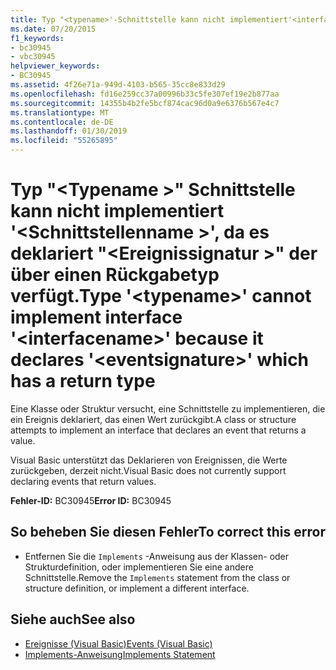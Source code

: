 ```yaml
---
title: Typ "<typename>'-Schnittstelle kann nicht implementiert'<interfacename>'da deklariert"<eventsignature>"die über einen Rückgabetyp verfügt.
ms.date: 07/20/2015
f1_keywords:
- bc30945
- vbc30945
helpviewer_keywords:
- BC30945
ms.assetid: 4f26e71a-949d-4103-b565-35cc8e833d29
ms.openlocfilehash: fd16e259cc37a00996b33c5fe307ef19e2b877aa
ms.sourcegitcommit: 14355b4b2fe5bcf874cac96d0a9e6376b567e4c7
ms.translationtype: MT
ms.contentlocale: de-DE
ms.lasthandoff: 01/30/2019
ms.locfileid: "55265895"
---
```

# <a name="type-typename-cannot-implement-interface-interfacename-because-it-declares-eventsignature-which-has-a-return-type"></a><span data-ttu-id="10033-102">Typ "\<Typename >" Schnittstelle kann nicht implementiert '\<Schnittstellenname >', da es deklariert "\<Ereignissignatur >" der über einen Rückgabetyp verfügt.</span><span class="sxs-lookup"><span data-stu-id="10033-102">Type '\<typename>' cannot implement interface '\<interfacename>' because it declares '\<eventsignature>' which has a return type</span></span>
<span data-ttu-id="10033-103">Eine Klasse oder Struktur versucht, eine Schnittstelle zu implementieren, die ein Ereignis deklariert, das einen Wert zurückgibt.</span><span class="sxs-lookup"><span data-stu-id="10033-103">A class or structure attempts to implement an interface that declares an event that returns a value.</span></span>  
  
 <span data-ttu-id="10033-104">Visual Basic unterstützt das Deklarieren von Ereignissen, die Werte zurückgeben, derzeit nicht.</span><span class="sxs-lookup"><span data-stu-id="10033-104">Visual Basic does not currently support declaring events that return values.</span></span>  
  
 <span data-ttu-id="10033-105">**Fehler-ID:** BC30945</span><span class="sxs-lookup"><span data-stu-id="10033-105">**Error ID:** BC30945</span></span>  
  
## <a name="to-correct-this-error"></a><span data-ttu-id="10033-106">So beheben Sie diesen Fehler</span><span class="sxs-lookup"><span data-stu-id="10033-106">To correct this error</span></span>  
  
-   <span data-ttu-id="10033-107">Entfernen Sie die `Implements` -Anweisung aus der Klassen- oder Strukturdefinition, oder implementieren Sie eine andere Schnittstelle.</span><span class="sxs-lookup"><span data-stu-id="10033-107">Remove the `Implements` statement from the class or structure definition, or implement a different interface.</span></span>  
  
## <a name="see-also"></a><span data-ttu-id="10033-108">Siehe auch</span><span class="sxs-lookup"><span data-stu-id="10033-108">See also</span></span>
- [<span data-ttu-id="10033-109">Ereignisse (Visual Basic)</span><span class="sxs-lookup"><span data-stu-id="10033-109">Events (Visual Basic)</span></span>](~/docs/visual-basic/programming-guide/language-features/events/index.md)
- [<span data-ttu-id="10033-110">Implements-Anweisung</span><span class="sxs-lookup"><span data-stu-id="10033-110">Implements Statement</span></span>](../../visual-basic/language-reference/statements/implements-statement.md)

